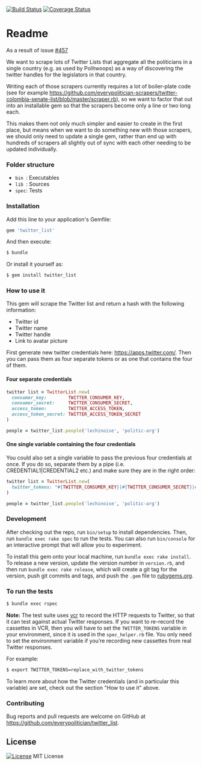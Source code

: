 [![Build Status](https://travis-ci.org/everypolitician/twitter_list.svg?branch=master)](https://travis-ci.org/everypolitician/twitter_list)
[![Coverage Status](https://coveralls.io/repos/github/everypolitician/twitter_list/badge.svg?branch=master)](https://coveralls.io/github/everypolitician/twitter_list?branch=master)

# Readme

As a result of issue [#457](https://github.com/everypolitician/everypolitician/issues/457)

We want to scrape lots of Twitter Lists that aggregate all the politicians in a single country (e.g. as used by Politwoops) as a way of discovering the twitter handles for the legislators in that country.

Writing each of those scrapers currently requires a lot of boiler-plate code (see for example https://github.com/everypolitician-scrapers/twitter-colombia-senate-list/blob/master/scraper.rb), so we want to factor that out into an installable gem so that the scrapers become only a line or two long each.

This makes them not only much simpler and easier to create in the first place, but means when we want to do something new with those scrapers, we should only need to update a single gem, rather than end up with hundreds of scrapers all slightly out of sync with each other needing to be updated individually.


### Folder structure

* `bin `: Executables
* `lib `: Sources
* `spec`: Tests


### Installation

Add this line to your application's Gemfile:

```ruby
gem 'twitter_list'
```

And then execute:

```bash
$ bundle
```

Or install it yourself as:

```bash
$ gem install twitter_list
```


### How to use it

This gem will scrape the Twitter list and return a hash with the following information:
* Twitter id
* Twitter name
* Twitter handle
* Link to avatar picture

First generate new twitter credentials here: https://apps.twitter.com/.
Then you can pass them as four separate tokens or as one that contains the four of them.

#### Four separate credentials

```ruby
twitter list = TwitterList.new(
  consumer_key:        TWITTER_CONSUMER_KEY,
  consumer_secret:     TWITTER_CONSUMER_SECRET,
  access_token:        TWITTER_ACCESS_TOKEN,
  access_token_secret: TWITTER_ACCESS_TOKEN_SECRET
)

people = twitter_list.people('lechinoise', 'politic-arg')
```

#### One single variable containing the four credentials

You could also set a single variable to pass the previous four credentials at once.
If you do so, separate them by a pipe (i.e. CREDENTIAL1|CREDENTIAL2 etc.) and make
sure they are in the right order:

```ruby
twitter list = TwitterList.new(
  twitter_tokens: "#{TWITTER_CONSUMER_KEY}|#{TWITTER_CONSUMER_SECRET}|#{TWITTER_ACCESS_TOKEN}|#{TWITTER_ACCESS_TOKEN_SECRET}"
)

people = twitter_list.people('lechinoise', 'politic-arg')
```


### Development

After checking out the repo, run `bin/setup` to install dependencies. Then, run `bundle exec rake spec` to run the tests. You can also run `bin/console` for an interactive prompt that will allow you to experiment.

To install this gem onto your local machine, run `bundle exec rake install`. To release a new version, update the version number in `version.rb`, and then run `bundle exec rake release`, which will create a git tag for the version, push git commits and tags, and push the `.gem` file to [rubygems.org](https://rubygems.org).


### To run the tests

```bash
$ bundle exec rspec
```

**Note:** The test suite uses [vcr](https://github.com/vcr/vcr) to record the HTTP requests to Twitter, so that it can test against actual Twitter responses. If you want to re-record the cassettes in VCR, then you will have to set the `TWITTER_TOKENS` variable in your environment, since it is used in the `spec_helper.rb` file. You only need to set the environment variable if you’re recording new cassettes from real Twitter responses.

For example:

```bash
$ export TWITTER_TOKENS=replace_with_twitter_tokens
```

To learn more about how the Twitter credentials (and in particular this variable) are set, check out the section "How to use it" above.


### Contributing

Bug reports and pull requests are welcome on GitHub at https://github.com/everypolitician/twitter_list.


## License

[![License](https://img.shields.io/badge/mit-license-green.svg?style=flat)](https://opensource.org/licenses/MIT)
MIT License
